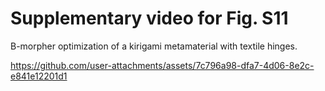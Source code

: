 # Supplementary video for Fig. S11

B-morpher optimization of a kirigami metamaterial with textile hinges.

https://github.com/user-attachments/assets/7c796a98-dfa7-4d06-8e2c-e841e12201d1
